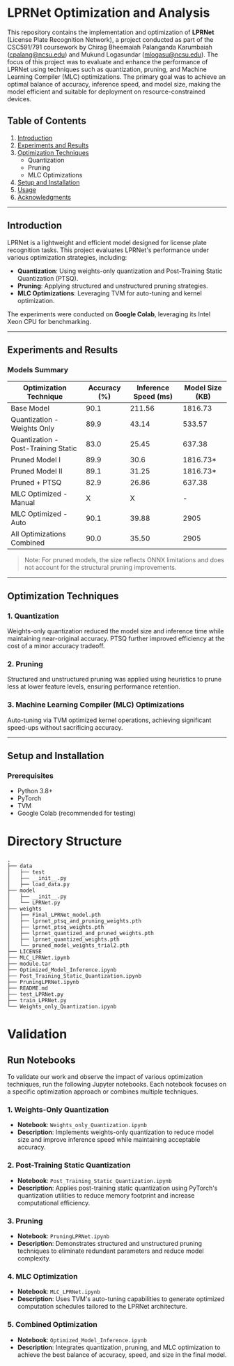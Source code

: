 # LPRNet Optimization and Analysis

This repository contains the implementation and optimization of **LPRNet** (License Plate Recognition Network), a project conducted as part of the CSC591/791 coursework by Chirag Bheemaiah Palanganda Karumbaiah (cpalang@ncsu.edu) and Mukund Logasundar (mlogasu@ncsu.edu). The focus of this project was to evaluate and enhance the performance of LPRNet using techniques such as quantization, pruning, and Machine Learning Compiler (MLC) optimizations. The primary goal was to achieve an optimal balance of accuracy, inference speed, and model size, making the model efficient and suitable for deployment on resource-constrained devices.

## Table of Contents

1. [Introduction](#introduction)  
2. [Experiments and Results](#experiments-and-results)  
3. [Optimization Techniques](#optimization-techniques)  
   - Quantization  
   - Pruning  
   - MLC Optimizations  
4. [Setup and Installation](#setup-and-installation)  
5. [Usage](#usage)  
6. [Acknowledgments](#acknowledgments)  

---

## Introduction

LPRNet is a lightweight and efficient model designed for license plate recognition tasks. This project evaluates LPRNet's performance under various optimization strategies, including:

- **Quantization**: Using weights-only quantization and Post-Training Static Quantization (PTSQ).  
- **Pruning**: Applying structured and unstructured pruning strategies.  
- **MLC Optimizations**: Leveraging TVM for auto-tuning and kernel optimization.  

The experiments were conducted on **Google Colab**, leveraging its Intel Xeon CPU for benchmarking.

---

## Experiments and Results


### Models Summary

| Optimization Technique              | Accuracy (%) | Inference Speed (ms) | Model Size (KB) |
|-------------------------------------|--------------|-----------------------|-----------------|
| Base Model                          | 90.1         | 211.56               | 1816.73         |
| Quantization - Weights Only         | 89.9         | 43.14                | 533.57          |
| Quantization - Post-Training Static | 83.0         | 25.45                | 637.38          |
| Pruned Model I                      | 89.9         | 30.6                 | 1816.73*        |
| Pruned Model II                     | 89.1         | 31.25                | 1816.73*        |
| Pruned + PTSQ                       | 82.9         | 26.86                | 637.38          |
| MLC Optimized - Manual              | X            | X                    | -               |
| MLC Optimized - Auto                | 90.1         | 39.88                | 2905            |
| All Optimizations Combined          | 90.0         | 35.50                | 2905            |

> Note: For pruned models, the size reflects ONNX limitations and does not account for the structural pruning improvements.

---

## Optimization Techniques

### 1. Quantization  
Weights-only quantization reduced the model size and inference time while maintaining near-original accuracy. PTSQ further improved efficiency at the cost of a minor accuracy tradeoff.

### 2. Pruning  
Structured and unstructured pruning was applied using heuristics to prune less at lower feature levels, ensuring performance retention.

### 3. Machine Learning Compiler (MLC) Optimizations  
Auto-tuning via TVM optimized kernel operations, achieving significant speed-ups without sacrificing accuracy.

---

## Setup and Installation

### Prerequisites
- Python 3.8+
- PyTorch
- TVM
- Google Colab (recommended for testing)


# Directory Structure

```
.
├── data
│   ├── test
│   ├── __init__.py
│   ├── load_data.py
├── model
│   ├── __init__.py
│   └── LPRNet.py
├── weights
│   ├── Final_LPRNet_model.pth
│   ├── lprnet_ptsq_and_pruning_weights.pth
│   ├── lprnet_ptsq_weights.pth
│   ├── lprnet_quantized_and_pruned_weights.pth
│   ├── lprnet_quantized_weights.pth
│   └── pruned_model_weights_trial2.pth
├── LICENSE
├── MLC_LPRNet.ipynb
├── module.tar
├── Optimized_Model_Inference.ipynb
├── Post_Training_Static_Quantization.ipynb
├── PruningLPRNet.ipynb
├── README.md
├── test_LPRNet.py
├── train_LPRNet.py
└── Weights_only_Quantization.ipynb
```

# Validation

## Run Notebooks

To validate our work and observe the impact of various optimization techniques, run the following Jupyter notebooks. Each notebook focuses on a specific optimization approach or combines multiple techniques.

### 1. Weights-Only Quantization
- **Notebook**: `Weights_only_Quantization.ipynb`
- **Description**: Implements weights-only quantization to reduce model size and improve inference speed while maintaining acceptable accuracy.

### 2. Post-Training Static Quantization
- **Notebook**: `Post_Training_Static_Quantization.ipynb`
- **Description**: Applies post-training static quantization using PyTorch's quantization utilities to reduce memory footprint and increase computational efficiency.

### 3. Pruning
- **Notebook**: `PruningLPRNet.ipynb`
- **Description**: Demonstrates structured and unstructured pruning techniques to eliminate redundant parameters and reduce model complexity.

### 4. MLC Optimization
- **Notebook**: `MLC_LPRNet.ipynb`
- **Description**: Uses TVM's auto-tuning capabilities to generate optimized computation schedules tailored to the LPRNet architecture.

### 5. Combined Optimization
- **Notebook**: `Optimized_Model_Inference.ipynb`
- **Description**: Integrates quantization, pruning, and MLC optimization to achieve the best balance of accuracy, speed, and size in the final model.


